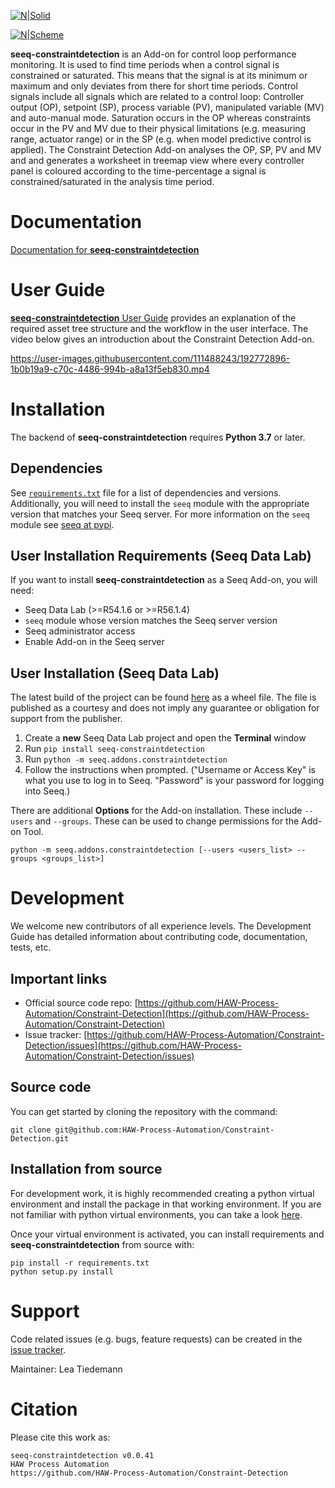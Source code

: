 [![N|Solid](https://github.com/LeaTiedemann/Constraint-Detection/blob/main/HAW_Seeq.png)](https://www.seeq.com)

[![N|Scheme](https://github.com/LeaTiedemann/Constraint-Detection/blob/main/treemap_use_case_1.PNG)](https://constraint-detection.readthedocs.io/en/latest/index.html)

**seeq-constraintdetection** is an Add-on for control loop performance monitoring. It is used to find time periods when a control signal is constrained or saturated. This means that the signal is at its minimum or maximum and only 
deviates from there for short time periods. Control signals include all signals which are related to a control loop: Controller output (OP), setpoint (SP), process variable (PV), manipulated variable (MV) and auto-manual mode. 
Saturation occurs in the OP whereas constraints occur in the PV and MV due to their physical limitations (e.g. measuring range, actuator range) or in the SP (e.g. when model predictive control is applied). The Constraint Detection 
Add-on analyses the OP, SP, PV and MV and and generates a worksheet in treemap view where every controller panel is coloured according to the time-percentage a signal is constrained/saturated in the analysis time period.

# Documentation
[Documentation for **seeq-constraintdetection**](https://constraint-detection.readthedocs.io/en/latest/index.html)

# User Guide
[**seeq-constraintdetection** User Guide](https://constraint-detection.readthedocs.io/en/latest/userguide.html) provides an explanation of the required asset tree structure and the workflow in the user interface. The video below gives an introduction about the Constraint Detection Add-on.

https://user-images.githubusercontent.com/111488243/192772896-1b0b19a9-c70c-4486-994b-a8a13f5eb830.mp4

# Installation
The backend of **seeq-constraintdetection** requires **Python 3.7** or later.

## Dependencies
See [`requirements.txt`](https://github.com/HAW-Process-Automation/Constraint-Detection/blob/main/requirements.txt) file for a list of dependencies and versions. Additionally, you will need to install the `seeq` module with the appropriate version that matches your Seeq server. For more information on the `seeq` module see [seeq at pypi](https://pypi.org/project/seeq/).

## User Installation Requirements (Seeq Data Lab)
If you want to install **seeq-constraintdetection** as a Seeq Add-on, you will need:

* Seeq Data Lab (>=R54.1.6 or >=R56.1.4)
* `seeq` module whose version matches the Seeq server version
* Seeq administrator access
* Enable Add-on in the Seeq server

## User Installation (Seeq Data Lab)
The latest build of the project can be found [here](https://pypi.org/project/seeq-constraintdetection/) as a wheel file. The file is published as a courtesy and does not imply any guarantee or obligation for support from the publisher.

1. Create a **new** Seeq Data Lab project and open the **Terminal** window
2. Run `pip install seeq-constraintdetection`
3. Run `python -m seeq.addons.constraintdetection`
4. Follow the instructions when prompted. ("Username or Access Key" is what you use to log in to Seeq. "Password" is your password for logging into Seeq.)

There are additional **Options** for the Add-on installation. These include `--users` and `--groups`. These can be used to change permissions for the Add-on Tool.
```
python -m seeq.addons.constraintdetection [--users <users_list> --groups <groups_list>]
```
# Development
We welcome new contributors of all experience levels. The Development Guide has detailed information about contributing code, documentation, tests, etc.

## Important links

* Official source code repo: [https://github.com/HAW-Process-Automation/Constraint-Detection](https://github.com/HAW-Process-Automation/Constraint-Detection)
* Issue tracker: [https://github.com/HAW-Process-Automation/Constraint-Detection/issues](https://github.com/HAW-Process-Automation/Constraint-Detection/issues)

## Source code
You can get started by cloning the repository with the command: 
```
git clone git@github.com:HAW-Process-Automation/Constraint-Detection.git
```

## Installation from source
For development work, it is highly recommended creating a python virtual environment and install the package in that working environment. If you are not familiar with python virtual environments, you can take a look [here](https://docs.python.org/3.8/tutorial/venv.html).

Once your virtual environment is activated, you can install requirements and **seeq-constraintdetection** from source with:
```
pip install -r requirements.txt
python setup.py install
```

# Support

Code related issues (e.g. bugs, feature requests) can be created in the [issue tracker](https://github.com/HAW-Process-Automation/Constraint-Detection/issues).


Maintainer: Lea Tiedemann

# Citation

Please cite this work as:
```
seeq-constraintdetection v0.0.41
HAW Process Automation
https://github.com/HAW-Process-Automation/Constraint-Detection
```
